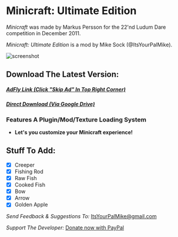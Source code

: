 # Minicraft: Ultimate Edition

*Minicraft* was made by Markus Persson for the 22'nd Ludum Dare competition in December 2011.

*Minicraft: Ultimate Edition* is a mod by Mike Sock (@ItsYourPalMike).

![screenshot](http://ludumdare.com/compo/wp-content/compo2/87574/398-shot0.png "screenshot")

## Download The Latest Version:
##### [AdFly Link (Click "Skip Ad" In Top Right Corner)](http://adf.ly/1Q2T65)
##### [Direct Download (Via Google Drive)](https://drive.google.com/open?id=0B7M84SGJhrOOX0taSE4wNDk5WE0)

### Features A Plugin/Mod/Texture Loading System
* **Let's you customize your Minicraft experience!**

## Stuff To Add:
- [x] Creeper 
- [x] Fishing Rod
- [x] Raw Fish
- [x] Cooked Fish
- [x] Bow
- [x] Arrow
- [x] Golden Apple

*Send Feedback & Suggestions To:* ItsYourPalMike@gmail.com

*Support The Developer:* [Donate now with PayPal](https://www.paypal.com/cgi-bin/webscr?cmd=_donations&business=WPU3RP8SZ6BRC&lc=US&item_name=Buy%20Mike%20Some%20Ramen&currency_code=USD&bn=PP%2dDonationsBF%3abtn_donateCC_LG%2egif%3aNonHosted)
